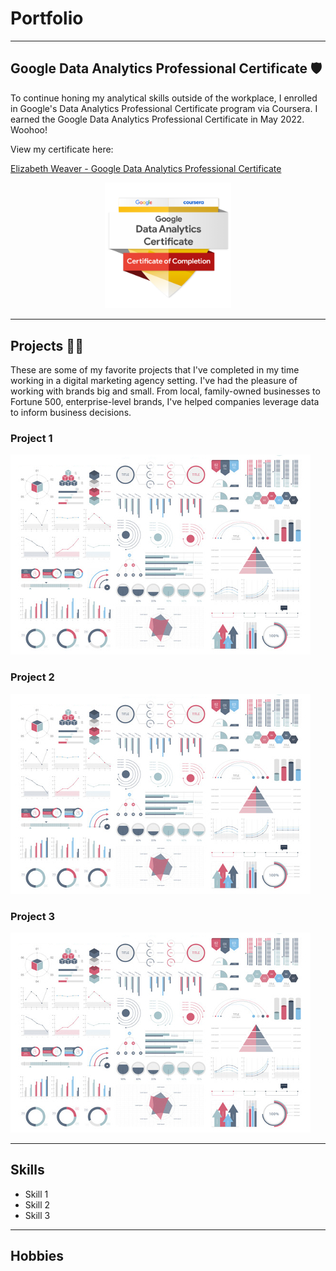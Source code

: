 # Portfolio
---

## Google Data Analytics Professional Certificate 🛡️
To continue honing my analytical skills outside of the workplace, I enrolled in Google's Data Analytics Professional Certificate program via Coursera. I earned the Google Data Analytics Professional Certificate in May 2022. Woohoo! 

View my certificate here:

[Elizabeth Weaver - Google Data Analytics Professional Certificate](https://www.coursera.org/account/accomplishments/specialization/certificate/PPEAD2Y7NGYW "Google Data Analytics Professional Certificate")
<center><img src="images/google-data-analytics-certificate-badge.png" width="40%"/></center>

---

## Projects 👩‍💻
These are some of my favorite projects that I've completed in my time working in a digital marketing agency setting. I've had the pleasure of working with brands big and small. From local, family-owned businesses to Fortune 500, enterprise-level brands, I've helped companies leverage data to inform business decisions.

### Project 1
<img src="images/dummy_thumbnail.jpg?raw=true"/>

### Project 2
<img src="images/dummy_thumbnail.jpg?raw=true"/>

### Project 3
<img src="images/dummy_thumbnail.jpg?raw=true"/>

---

## Skills

- Skill 1
- Skill 2
- Skill 3

---

## Hobbies

